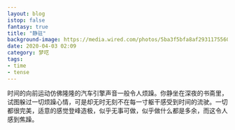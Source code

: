 ```yaml
---
layout: blog
istop: false
fantasy: true
title: "静驻"
background-image: https://media.wired.com/photos/5ba3f5bfa8af293117556041/master/w_2560%2Cc_limit/SyncronizedClocks-166311698-(1).jpg
date: 2020-04-03 02:09
category: 梦呓
tags:
- time
- tense
---
```


时间的向前运动仿佛隆隆的汽车引擎声音一般令人烦躁。你静坐在深夜的书斋里，试图躲过一切烦躁心情，可是却无时无刻不在每一寸躯干感受到时间的流驶。一切都很完美，适意的感觉登峰造极，似乎无事可做，似乎做什么都是多余，而这令人感到焦躁。